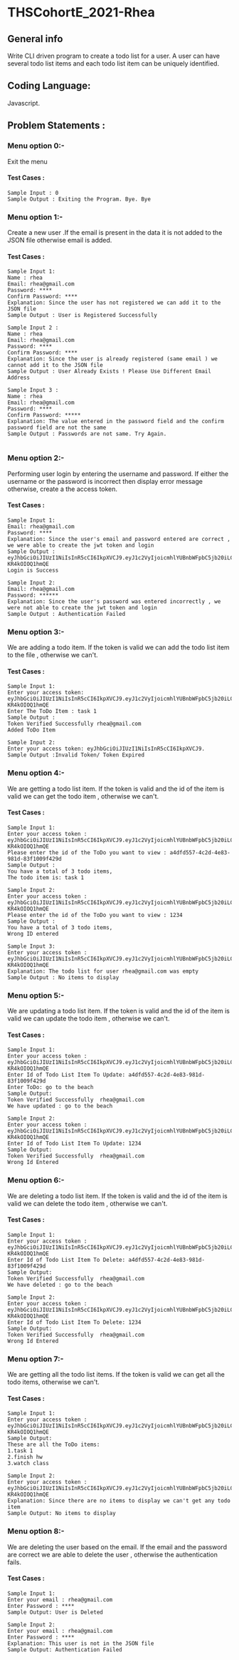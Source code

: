 # THSCohortE_2021-Rhea

## General info

Write CLI driven program to create a todo list for a user. A user can have several todo list items and each todo list item can be uniquely identified. 

## Coding Language:

Javascript.

## Problem Statements :

###  Menu option 0:-

Exit the menu 

#### Test Cases :

```
Sample Input : 0
Sample Output : Exiting the Program. Bye. Bye

```

###  Menu option 1:-

Create a new user .If the email is present in the data it is not added to the JSON file otherwise email is added. 

#### Test Cases :

```
Sample Input 1: 
Name : rhea
Email: rhea@gmail.com
Password: ****
Confirm Password: ****
Explanation: Since the user has not registered we can add it to the JSON file
Sample Output : User is Registered Successfully

Sample Input 2 : 
Name : rhea
Email: rhea@gmail.com
Password: ****
Confirm Password: ****
Explanation: Since the user is already registered (same email ) we cannot add it to the JSON file
Sample Output : User Already Exists ! Please Use Different Email Address

Sample Input 3 : 
Name : rhea
Email: rhea@gmail.com
Password: ****
Confirm Password: *****
Explanation: The value entered in the password field and the confirm password field are not the same 
Sample Output : Passwords are not same. Try Again.


```

###  Menu option 2:-

Performing user login by entering the username and password. If either the username or the password is incorrect then display error message 
otherwise, create a the access token.

#### Test Cases :

```
Sample Input 1: 
Email: rhea@gmail.com
Password: ****
Explanation: Since the user's email and password entered are correct , we were able to create the jwt token and login 
Sample Output : 
eyJhbGciOiJIUzI1NiIsInR5cCI6IkpXVCJ9.eyJ1c2VyIjoicmhlYUBnbWFpbC5jb20iLCJpYXQiOjE2MjU0Njc4MDcsImV4cCI6MTYyNTQ3MTQwN30.De5eDcZcCraKxWt0nB5WujvRPTWcz-KR4kOIOQ1hmQE
Login is Success

Sample Input 2: 
Email: rhea@gmail.com
Password: ******
Explanation: Since the user's password was entered incorrectly , we were not able to create the jwt token and login 
Sample Output : Authentication Failed

```

###  Menu option 3:-

We are adding a todo item. If the token is valid we can add the todo list item to the file , otherwise we can't. 

#### Test Cases :

```
Sample Input 1: 
Enter your access token: eyJhbGciOiJIUzI1NiIsInR5cCI6IkpXVCJ9.eyJ1c2VyIjoicmhlYUBnbWFpbC5jb20iLCJpYXQiOjE2MjU0Njc4MDcsImV4cCI6MTYyNTQ3MTQwN30.De5eDcZcCraKxWt0nB5WujvRPTWcz-KR4kOIOQ1hmQE
Enter The ToDo Item : task 1
Sample Output :
Token Verified Successfully rhea@gmail.com
Added ToDo Item

Sample Input 2: 
Enter your access token: eyJhbGciOiJIUzI1NiIsInR5cCI6IkpXVCJ9.
Sample Output :Invalid Token/ Token Expired

```

###  Menu option 4:-

We are getting a todo list item. If the token is valid and the id of the item  is valid we can get the todo item , otherwise we can't. 

#### Test Cases :

```
Sample Input 1:
Enter your access token : eyJhbGciOiJIUzI1NiIsInR5cCI6IkpXVCJ9.eyJ1c2VyIjoicmhlYUBnbWFpbC5jb20iLCJpYXQiOjE2MjU0Njc4MDcsImV4cCI6MTYyNTQ3MTQwN30.De5eDcZcCraKxWt0nB5WujvRPTWcz-KR4kOIOQ1hmQE
Please enter the id of the ToDo you want to view : a4dfd557-4c2d-4e83-981d-83f1009f429d
Sample Output :
You have a total of 3 todo items, 
The todo item is: task 1

Sample Input 2:
Enter your access token : eyJhbGciOiJIUzI1NiIsInR5cCI6IkpXVCJ9.eyJ1c2VyIjoicmhlYUBnbWFpbC5jb20iLCJpYXQiOjE2MjU0Njc4MDcsImV4cCI6MTYyNTQ3MTQwN30.De5eDcZcCraKxWt0nB5WujvRPTWcz-KR4kOIOQ1hmQE
Please enter the id of the ToDo you want to view : 1234
Sample Output :
You have a total of 3 todo items, 
Wrong ID entered

Sample Input 3:
Enter your access token : eyJhbGciOiJIUzI1NiIsInR5cCI6IkpXVCJ9.eyJ1c2VyIjoicmhlYUBnbWFpbC5jb20iLCJpYXQiOjE2MjU0Njc4MDcsImV4cCI6MTYyNTQ3MTQwN30.De5eDcZcCraKxWt0nB5WujvRPTWcz-KR4kOIOQ1hmQE
Explanation: The todo list for user rhea@gmail.com was empty 
Sample Output : No items to display

```
###  Menu option 5:-

We are updating a todo list item. If the token is valid and the id of the item is valid we can update the todo item , otherwise we can't.  

#### Test Cases :

```
Sample Input 1: 
Enter your access token : eyJhbGciOiJIUzI1NiIsInR5cCI6IkpXVCJ9.eyJ1c2VyIjoicmhlYUBnbWFpbC5jb20iLCJpYXQiOjE2MjU0Njc4MDcsImV4cCI6MTYyNTQ3MTQwN30.De5eDcZcCraKxWt0nB5WujvRPTWcz-KR4kOIOQ1hmQE
Enter Id of Todo List Item To Update: a4dfd557-4c2d-4e83-981d-83f1009f429d
Enter ToDo: go to the beach 
Sample Output: 
Token Verified Successfully  rhea@gmail.com
We have updated : go to the beach

Sample Input 2: 
Enter your access token : eyJhbGciOiJIUzI1NiIsInR5cCI6IkpXVCJ9.eyJ1c2VyIjoicmhlYUBnbWFpbC5jb20iLCJpYXQiOjE2MjU0Njc4MDcsImV4cCI6MTYyNTQ3MTQwN30.De5eDcZcCraKxWt0nB5WujvRPTWcz-KR4kOIOQ1hmQE
Enter Id of Todo List Item To Update: 1234
Sample Output: 
Token Verified Successfully  rhea@gmail.com
Wrong Id Entered

```

###  Menu option 6:-

We are deleting a todo list item. If the token is valid and the id of the item is valid we can delete the todo item , otherwise we can't.  

#### Test Cases :

```
Sample Input 1: 
Enter your access token : eyJhbGciOiJIUzI1NiIsInR5cCI6IkpXVCJ9.eyJ1c2VyIjoicmhlYUBnbWFpbC5jb20iLCJpYXQiOjE2MjU0Njc4MDcsImV4cCI6MTYyNTQ3MTQwN30.De5eDcZcCraKxWt0nB5WujvRPTWcz-KR4kOIOQ1hmQE
Enter Id of Todo List Item To Delete: a4dfd557-4c2d-4e83-981d-83f1009f429d
Sample Output: 
Token Verified Successfully  rhea@gmail.com
We have deleted : go to the beach

Sample Input 2: 
Enter your access token : eyJhbGciOiJIUzI1NiIsInR5cCI6IkpXVCJ9.eyJ1c2VyIjoicmhlYUBnbWFpbC5jb20iLCJpYXQiOjE2MjU0Njc4MDcsImV4cCI6MTYyNTQ3MTQwN30.De5eDcZcCraKxWt0nB5WujvRPTWcz-KR4kOIOQ1hmQE
Enter Id of Todo List Item To Delete: 1234
Sample Output: 
Token Verified Successfully  rhea@gmail.com
Wrong Id Entered

```

###  Menu option 7:-

We are getting all the todo list items. If the token is valid we can get all the todo items, otherwise we can't.  

#### Test Cases :
```
Sample Input 1: 
Enter your access token : eyJhbGciOiJIUzI1NiIsInR5cCI6IkpXVCJ9.eyJ1c2VyIjoicmhlYUBnbWFpbC5jb20iLCJpYXQiOjE2MjU0Njc4MDcsImV4cCI6MTYyNTQ3MTQwN30.De5eDcZcCraKxWt0nB5WujvRPTWcz-KR4kOIOQ1hmQE
Sample Output: 
These are all the ToDo items: 
1.task 1
2.finish hw
3.watch class

Sample Input 2: 
Enter your access token : eyJhbGciOiJIUzI1NiIsInR5cCI6IkpXVCJ9.eyJ1c2VyIjoicmhlYUBnbWFpbC5jb20iLCJpYXQiOjE2MjU0Njc4MDcsImV4cCI6MTYyNTQ3MTQwN30.De5eDcZcCraKxWt0nB5WujvRPTWcz-KR4kOIOQ1hmQE
Explanation: Since there are no items to display we can't get any todo item
Sample Output: No items to display

```

###  Menu option 8:-

We are deleting the user based on the email.  If the email and the password are correct we are able to delete the user , otherwise the authentication fails.

#### Test Cases :
```
Sample Input 1:
Enter your email : rhea@gmail.com
Enter Password : ****
Sample Output: User is Deleted 

Sample Input 2:
Enter your email : rhea@gmail.com
Enter Password : ****
Explanation: This user is not in the JSON file
Sample Output: Authentication Failed

```




